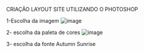 CRIAÇÃO LAYOUT SITE UTILIZANDO O PHOTOSHOP

1-Escolha da imagem
![image](https://user-images.githubusercontent.com/79600536/139141308-2ab1effb-e1c1-4879-9168-6eea5527cb9a.png)


2- escolha da paleta de cores
![image](https://user-images.githubusercontent.com/79600536/139141354-069ab008-8d31-4a51-af0a-0244a0d46ded.png)


3- escolha da fonte
Autumn Sunrise
